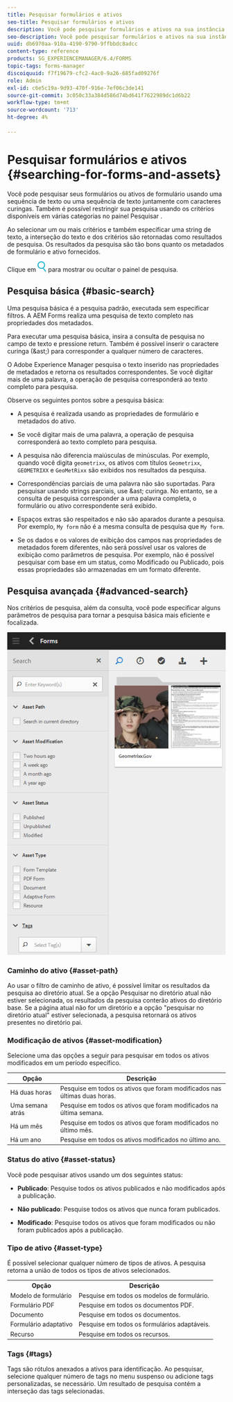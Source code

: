 ```yaml
---
title: Pesquisar formulários e ativos
seo-title: Pesquisar formulários e ativos
description: Você pode pesquisar formulários e ativos na sua instância do AEM usando AEM pesquisa. A pesquisa básica e avançada permite localizar rapidamente seus ativos.
seo-description: Você pode pesquisar formulários e ativos na sua instância do AEM usando AEM pesquisa. A pesquisa básica e avançada permite localizar rapidamente seus ativos.
uuid: db6970aa-910a-4190-9790-9ffbbdc8adcc
content-type: reference
products: SG_EXPERIENCEMANAGER/6.4/FORMS
topic-tags: forms-manager
discoiquuid: f7f19679-cfc2-4ac0-9a26-685fad09276f
role: Admin
exl-id: c6e5c19a-9d93-470f-916e-7ef06c3de141
source-git-commit: 3c050c33a384d586d74bd641f7622989dc1d6b22
workflow-type: tm+mt
source-wordcount: '713'
ht-degree: 4%

---
```


# Pesquisar formulários e ativos {#searching-for-forms-and-assets}

Você pode pesquisar seus formulários ou ativos de formulário usando uma sequência de texto ou uma sequência de texto juntamente com caracteres curingas. Também é possível restringir sua pesquisa usando os critérios disponíveis em várias categorias no painel Pesquisar .

Ao selecionar um ou mais critérios e também especificar uma string de texto, a interseção do texto e dos critérios são retornadas como resultados de pesquisa. Os resultados da pesquisa são tão bons quanto os metadados de formulário e ativo fornecidos.

Clique em ![aem6forms_search](assets/aem6forms_search.png) para mostrar ou ocultar o painel de pesquisa.

## Pesquisa básica {#basic-search}

Uma pesquisa básica é a pesquisa padrão, executada sem especificar filtros. A AEM Forms realiza uma pesquisa de texto completo nas propriedades dos metadados.

Para executar uma pesquisa básica, insira a consulta de pesquisa no campo de texto e pressione return. Também é possível inserir o caractere curinga (&amp;ast;) para corresponder a qualquer número de caracteres.

O Adobe Experience Manager pesquisa o texto inserido nas propriedades de metadados e retorna os resultados correspondentes. Se você digitar mais de uma palavra, a operação de pesquisa corresponderá ao texto completo para pesquisa.

Observe os seguintes pontos sobre a pesquisa básica:

* A pesquisa é realizada usando as propriedades de formulário e metadados do ativo.
* Se você digitar mais de uma palavra, a operação de pesquisa corresponderá ao texto completo para pesquisa.
* A pesquisa não diferencia maiúsculas de minúsculas. Por exemplo, quando você digita `geometrixx`, os ativos com títulos `Geometrixx`, `GEOMETRIXX` e `GeoMetRixx` são exibidos nos resultados da pesquisa.

* Correspondências parciais de uma palavra não são suportadas. Para pesquisar usando strings parciais, use &amp;ast; curinga. No entanto, se a consulta de pesquisa corresponder a uma palavra completa, o formulário ou ativo correspondente será exibido.
* Espaços extras são respeitados e não são aparados durante a pesquisa. Por exemplo, `My form` não é a mesma consulta de pesquisa que `My form`.

* Se os dados e os valores de exibição dos campos nas propriedades de metadados forem diferentes, não será possível usar os valores de exibição como parâmetros de pesquisa. Por exemplo, não é possível pesquisar com base em um status, como Modificado ou Publicado, pois essas propriedades são armazenadas em um formato diferente.

## Pesquisa avançada {#advanced-search}

Nos critérios de pesquisa, além da consulta, você pode especificar alguns parâmetros de pesquisa para tornar a pesquisa básica mais eficiente e focalizada.

![Campo de pesquisa e parâmetros ou filtros para AEM pesquisa de formulário e ativos](assets/search_forms_assets.png)

### Caminho do ativo {#asset-path}

Ao usar o filtro de caminho de ativo, é possível limitar os resultados da pesquisa ao diretório atual. Se a opção Pesquisar no diretório atual não estiver selecionada, os resultados da pesquisa conterão ativos do diretório base. Se a página atual não for um diretório e a opção &quot;pesquisar no diretório atual&quot; estiver selecionada, a pesquisa retornará os ativos presentes no diretório pai.

### Modificação de ativos {#asset-modification}

Selecione uma das opções a seguir para pesquisar em todos os ativos modificados em um período específico.

| **Opção** | **Descrição** |
|---|---|
| Há duas horas | Pesquise em todos os ativos que foram modificados nas últimas duas horas. |
| Uma semana atrás | Pesquise em todos os ativos que foram modificados na última semana. |
| Há um mês | Pesquise em todos os ativos que foram modificados no último mês. |
| Há um ano | Pesquise em todos os ativos modificados no último ano. |

### Status do ativo {#asset-status}

Você pode pesquisar ativos usando um dos seguintes status:

* **Publicado**: Pesquise todos os ativos publicados e não modificados após a publicação.

* **Não publicado**: Pesquise todos os ativos que nunca foram publicados.

* **Modificado**: Pesquise todos os ativos que foram modificados ou não foram publicados após a publicação.

### Tipo de ativo {#asset-type}

É possível selecionar qualquer número de tipos de ativos. A pesquisa retorna a união de todos os tipos de ativos selecionados.

<table> 
 <tbody>
  <tr>
   <th>Opção</th> 
   <th>Descrição</th> 
  </tr>
  <tr>
   <td>Modelo de formulário<br /> </td> 
   <td>Pesquise em todos os modelos de formulário.<br /> </td> 
  </tr>
  <tr>
   <td>Formulário PDF</td> 
   <td>Pesquise em todos os documentos PDF.</td> 
  </tr>
  <tr>
   <td>Documento</td> 
   <td>Pesquise em todos os documentos.</td> 
  </tr>
  <tr>
   <td>Formulário adaptativo<br /> </td> 
   <td>Pesquise em todos os formulários adaptáveis.</td> 
  </tr>
  <tr>
   <td>Recurso</td> 
   <td>Pesquise em todos os recursos.<br /> </td> 
  </tr>
 </tbody>
</table>

### Tags {#tags}

Tags são rótulos anexados a ativos para identificação. Ao pesquisar, selecione qualquer número de tags no menu suspenso ou adicione tags personalizadas, se necessário. Um resultado de pesquisa contém a interseção das tags selecionadas.
